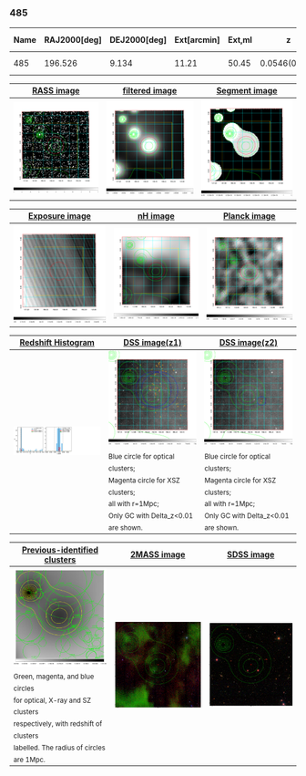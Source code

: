 <div STYLE="page-break-after: always;"></div>

### 485

|Name|RAJ2000[deg]|DEJ2000[deg] |Ext[arcmin]| Ext,ml | z | z_src| C|GC(XSZ,Delta_z<0.01)| GC(OPT,Delta_z<0.01)|GC| R_sig[arcmin] | R500[arcmin] | R500[Mpc]| CRsig[c/s] | CR500[c/s] |L500[1E44 erg/s]|F500[1E-12 erg/s/cm^2]| M500[1E14 Msun]|Tx[keV]|Cnt_sig|Beta|Rc[arcmin]|Comment|Alias|
|---|---|---|---|---|---|------|---|--------|---------|----------|---|---|---|---|---|---|---|---|---|---|---|---|---|---|
|485| 196.526| 9.134| 11.21| 50.45| 0.0546(0.005)| z1, z_opt| S| -| N, W| N, W| 15.138| 10.619| 0.676| 0.175(0.050)| 0.167(0.048)| 0.216(0.051)| 3.040(0.718)| 0.93(0.11)| 2.08(0.16)| 69.0| 0.838(-0.170+0.115)| 9.160(-1.966+1.626)| -| t474|

|[RASS image](../image/485/485_img.pdf)|[filtered image](../image/485/485_fil.pdf)|[Segment image](../image/485/485_seg.pdf)|
|-------------------|--------------------|-------------------|
| <img src="../image/485/485_img.png" width="300">  | <img src="../image/485/485_fil.png" width="300">   | <img src="../image/485/485_seg.png" width="300">  |

|[Exposure image](../image/485/485_mex.pdf)| [nH image](../image/485/485_nh.pdf)| [Planck image](../image/485/485_p.pdf)|
|-------------------|--------------------|-------------------|
|<img src="../image/485/485_mex.png" width="300">   | <img src="../image/485/485_nh.png" width="300">    | <img src="../image/485/485_p.png" width="300"> |

|[Redshift Histogram](../image/485/485_zg.pdf) | [DSS image(z1)](../image/485/485_dss_z1.pdf)      |  [DSS image(z2)](../image/485/485_dss_z2.pdf)    |
|-------------------|--------------------|-------------------|
|<img src="../image/485/485_zg.png" width="300"> |<img src="../image/485/485_dss_z1.png" width="300"> <sub><br>Blue circle for optical clusters; <br>Magenta circle for XSZ clusters; <br>all with r=1Mpc; <br>Only GC with Delta_z<0.01 are shown. </sub>| <img src="../image/485/485_dss_z2.png" width="300"><sub><br>Blue circle for optical clusters; <br>Magenta circle for XSZ clusters; <br>all with r=1Mpc; <br>Only GC with Delta_z<0.01 are shown. </sub> |

|[Previous-identified clusters](../image/485/485_gc.pdf) | [2MASS image](../image/485/485_2mass.pdf)      |[SDSS image](../image/485/485_sdss.pdf)   |
|-------------------|-------------------|-------------------|
|<img src=../image/485/485_gc.png width="300"> <br><sub>Green, magenta, and blue circles <br>for optical, X-ray and SZ clusters <br>respectively, with redshift of clusters <br>labelled. The radius of circles <br>are 1Mpc.</sub>|<img src="../image/485/485_2mass.png" width="300">  | <img src="../image/485/485_sdss.png" width="300">  |




